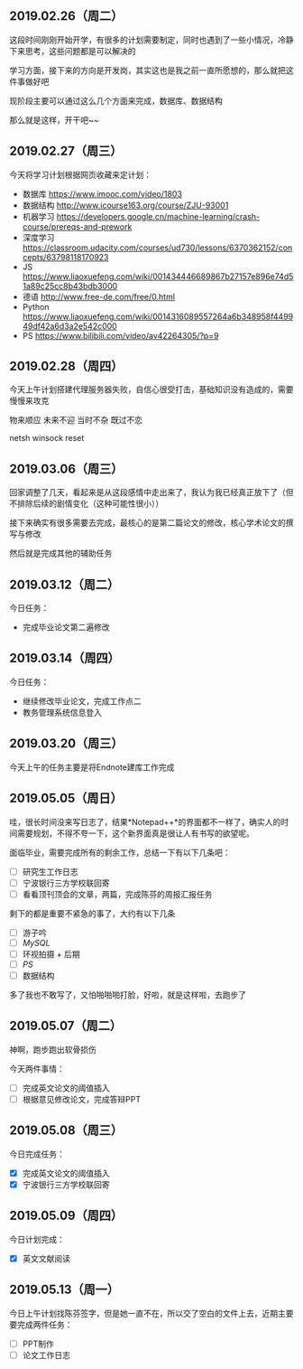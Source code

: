 
## 2019.02.26（周二）

这段时间刚刚开始开学，有很多的计划需要制定，同时也遇到了一些小情况，冷静下来思考，这些问题都是可以解决的

学习方面，接下来的方向是开发岗，其实这也是我之前一直所愿想的，那么就把这件事做好吧

现阶段主要可以通过这么几个方面来完成，数据库、数据结构

那么就是这样，开干吧~~

## 2019.02.27（周三）

今天将学习计划根据网页收藏来定计划：

  - 数据库 https://www.imooc.com/video/1803
  - 数据结构 http://www.icourse163.org/course/ZJU-93001
  - 机器学习 https://developers.google.cn/machine-learning/crash-course/prereqs-and-prework
  - 深度学习 https://classroom.udacity.com/courses/ud730/lessons/6370362152/concepts/63798118170923
  - JS https://www.liaoxuefeng.com/wiki/001434446689867b27157e896e74d51a89c25cc8b43bdb3000
  - 德语 http://www.free-de.com/free/0.html
  - Python https://www.liaoxuefeng.com/wiki/0014316089557264a6b348958f449949df42a6d3a2e542c000
  - PS https://www.bilibili.com/video/av42264305/?p=9

## 2019.02.28（周四）

今天上午计划搭建代理服务器失败，自信心很受打击，基础知识没有造成的，需要慢慢来攻克

物来顺应
未来不迎
当时不杂
既过不恋

netsh winsock reset

## 2019.03.06（周三）

回家调整了几天，看起来是从这段感情中走出来了，我认为我已经真正放下了（但不排除后续的剧情变化（这种可能性很小））

接下来确实有很多需要去完成，最核心的是第二篇论文的修改，核心学术论文的撰写与修改

然后就是完成其他的辅助任务

## 2019.03.12（周二）

今日任务：

  - 完成毕业论文第二遍修改
  
## 2019.03.14（周四）

今日任务：

  - 继续修改毕业论文，完成工作点二
  - 教务管理系统信息登入

## 2019.03.20（周三）

今天上午的任务主要是将Endnote建库工作完成

## 2019.05.05（周日）

哇，很长时间没来写日志了，结果*Notepad++*的界面都不一样了，确实人的时间需要规划，不得不夸一下，这个新界面真是很让人有书写的欲望呢。

面临毕业，需要完成所有的剩余工作，总结一下有以下几条吧：

  - [ ] 研究生工作日志
  - [ ] 宁波银行三方学校联回寄
  - [ ] 看看顶刊顶会的文章，两篇，完成陈芬的周报汇报任务
  
剩下的都是重要不紧急的事了，大约有以下几条

  - [ ] 游子吟
  - [ ] *MySQL*
  - [ ] 环视拍摄 + 后期
  - [ ] *PS*
  - [ ] 数据结构
  
多了我也不敢写了，又怕啪啪啪打脸，好啦，就是这样啦，去跑步了

## 2019.05.07（周二）

神啊，跑步跑出软骨损伤

今天两件事情：

  - [ ] 完成英文论文的阈值插入
  - [ ] 根据意见修改论文，完成答辩PPT
  
## 2019.05.08（周三）

今日完成任务：

  - [x] 完成英文论文的阈值插入
  - [x] 宁波银行三方学校联回寄
  
## 2019.05.09（周四）

今日计划完成：

  - [x] 英文文献阅读
  
## 2019.05.13（周一）

今日上午计划找陈芬签字，但是她一直不在，所以交了空白的文件上去，近期主要要完成两件任务：

  - [ ] PPT制作
  - [ ] 论文工作日志